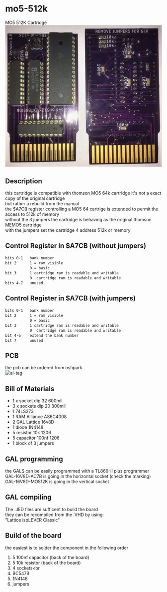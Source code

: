 # mo5-512k
MO5 512K Cartridge
<br>
![al-tag](https://github.com/6502addict/mo5-512k/blob/main/MO5-512k/photo/MO512K.PNG)
<br>
## Description
this cartridge is compatible with thomson MO5 64k cartridge
it's not a exact copy of the original cartridge<br>
but rather a rebuild from the manual
<br>
the $A7CB register controlling a MO5 64 cartrige is extended
to permit the access to 512k of memory
<br>
without the 3 jumpers the cartridge is behaving as the 
original thomson MEMO5 cartridge
<br>
with the jumpers set the cartridge 4 address 512k or memory
<br>

## Control Register in $A7CB (without jumpers)
```
bits 0-1   bank number
bit 2      1 = ram visible
           0 = basic
bit 3      1 cartridge ram is readable and writable
           0  cartridge ram is readable and writable
bits 4-7   unused        
```

## Control Register in $A7CB (with jumpers)
```
bits 0-1   bank number
bit 2      1 = ram visible
           0 = basic
bit 3      1 cartridge ram is readable and writable
           0  cartridge ram is readable and writable
bit 4-6    extend the bank number
bit 7      unused
```

## PCB
the pcb can be ordered from oshpark<br>
![al-tag](https://oshpark.com/shared_projects/5IyPA9KX)

## Bill of Materials
* 1 x socket  dip 32  600mil
* 3 x sockets dip 20  300mil
* 1 74LS273
* 1 RAM Alliance AS6C4008
* 2 GAL Lattice 16v8D
* 1 diode 1N4148
* 5 resistor 10k    1206
* 5 capacitor 100nf 1206
* 1 block of 3 jumpers

## GAL programming
the GALS can be easily programmed with a TL866-II plus programmer<br>
GAL-16V8D-AC7B is going in the horizontal socket  (check the marking)<br>
GAL-16V8D-MO512K is going in the vertical socket

## GAL compiling
The .JED files are sufficent to build the board<br>
they can be recompiled from the .VHD by using:<br>
"Lattice ispLEVER Classic"

## Build of the board
the easiest is to solder the component in the following order<br>
1. 5 100nf capacitor (back of the board)<br>
2. 5 10k resistor (back of the board)<br>
3. 4 sockets<br
4. BC547B<br>
5. 1N4148<br>
6. jumpers<br>







